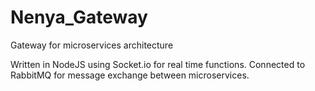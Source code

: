 # Nenya_Gateway

 Gateway for microservices architecture 

Written in NodeJS using Socket.io for real time functions.
Connected to RabbitMQ for message exchange between microservices. 
